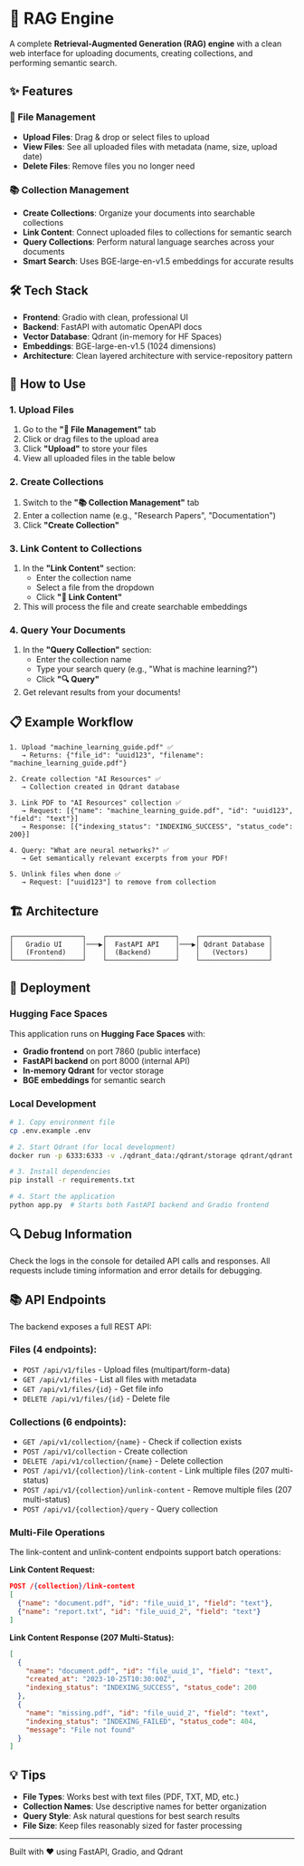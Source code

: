 # 🚀 RAG Engine

A complete **Retrieval-Augmented Generation (RAG) engine** with a clean web interface for uploading documents, creating collections, and performing semantic search.

## ✨ Features

### 📁 File Management
- **Upload Files**: Drag & drop or select files to upload
- **View Files**: See all uploaded files with metadata (name, size, upload date)
- **Delete Files**: Remove files you no longer need

### 📚 Collection Management
- **Create Collections**: Organize your documents into searchable collections
- **Link Content**: Connect uploaded files to collections for semantic search
- **Query Collections**: Perform natural language searches across your documents
- **Smart Search**: Uses BGE-large-en-v1.5 embeddings for accurate results

## 🛠 Tech Stack

- **Frontend**: Gradio with clean, professional UI
- **Backend**: FastAPI with automatic OpenAPI docs
- **Vector Database**: Qdrant (in-memory for HF Spaces)
- **Embeddings**: BGE-large-en-v1.5 (1024 dimensions)
- **Architecture**: Clean layered architecture with service-repository pattern

## 🔄 How to Use

### 1. Upload Files
1. Go to the **"📁 File Management"** tab
2. Click or drag files to the upload area
3. Click **"Upload"** to store your files
4. View all uploaded files in the table below

### 2. Create Collections
1. Switch to the **"📚 Collection Management"** tab
2. Enter a collection name (e.g., "Research Papers", "Documentation")
3. Click **"Create Collection"**

### 3. Link Content to Collections
1. In the **"Link Content"** section:
   - Enter the collection name
   - Select a file from the dropdown
   - Click **"🔗 Link Content"**
2. This will process the file and create searchable embeddings

### 4. Query Your Documents
1. In the **"Query Collection"** section:
   - Enter the collection name
   - Type your search query (e.g., "What is machine learning?")
   - Click **"🔍 Query"**
2. Get relevant results from your documents!

## 📋 Example Workflow

```
1. Upload "machine_learning_guide.pdf" ✅
   → Returns: {"file_id": "uuid123", "filename": "machine_learning_guide.pdf"}

2. Create collection "AI Resources" ✅
   → Collection created in Qdrant database

3. Link PDF to "AI Resources" collection ✅
   → Request: [{"name": "machine_learning_guide.pdf", "id": "uuid123", "field": "text"}]
   → Response: [{"indexing_status": "INDEXING_SUCCESS", "status_code": 200}]

4. Query: "What are neural networks?" ✅
   → Get semantically relevant excerpts from your PDF!

5. Unlink files when done ✅
   → Request: ["uuid123"] to remove from collection
```

## 🏗 Architecture

```
┌─────────────────┐    ┌─────────────────┐    ┌─────────────────┐
│   Gradio UI     │───▶│  FastAPI API    │───▶│ Qdrant Database │
│   (Frontend)    │    │  (Backend)      │    │   (Vectors)     │
└─────────────────┘    └─────────────────┘    └─────────────────┘
```

## 🚀 Deployment

### Hugging Face Spaces
This application runs on **Hugging Face Spaces** with:
- **Gradio frontend** on port 7860 (public interface)
- **FastAPI backend** on port 8000 (internal API)
- **In-memory Qdrant** for vector storage
- **BGE embeddings** for semantic search

### Local Development
```bash
# 1. Copy environment file
cp .env.example .env

# 2. Start Qdrant (for local development)
docker run -p 6333:6333 -v ./qdrant_data:/qdrant/storage qdrant/qdrant

# 3. Install dependencies
pip install -r requirements.txt

# 4. Start the application
python app.py  # Starts both FastAPI backend and Gradio frontend
```

## 🔍 Debug Information

Check the logs in the console for detailed API calls and responses. All requests include timing information and error details for debugging.

## 📚 API Endpoints

The backend exposes a full REST API:

### Files (4 endpoints):
- `POST /api/v1/files` - Upload files (multipart/form-data)
- `GET /api/v1/files` - List all files with metadata
- `GET /api/v1/files/{id}` - Get file info
- `DELETE /api/v1/files/{id}` - Delete file

### Collections (6 endpoints):
- `GET /api/v1/collection/{name}` - Check if collection exists
- `POST /api/v1/collection` - Create collection
- `DELETE /api/v1/collection/{name}` - Delete collection
- `POST /api/v1/{collection}/link-content` - Link multiple files (207 multi-status)
- `POST /api/v1/{collection}/unlink-content` - Remove multiple files (207 multi-status)
- `POST /api/v1/{collection}/query` - Query collection

### Multi-File Operations
The link-content and unlink-content endpoints support batch operations:

**Link Content Request:**
```json
POST /{collection}/link-content
[
  {"name": "document.pdf", "id": "file_uuid_1", "field": "text"},
  {"name": "report.txt", "id": "file_uuid_2", "field": "text"}
]
```

**Link Content Response (207 Multi-Status):**
```json
[
  {
    "name": "document.pdf", "id": "file_uuid_1", "field": "text",
    "created_at": "2023-10-25T10:30:00Z",
    "indexing_status": "INDEXING_SUCCESS", "status_code": 200
  },
  {
    "name": "missing.pdf", "id": "file_uuid_2", "field": "text",
    "indexing_status": "INDEXING_FAILED", "status_code": 404,
    "message": "File not found"
  }
]
```

## 💡 Tips

- **File Types**: Works best with text files (PDF, TXT, MD, etc.)
- **Collection Names**: Use descriptive names for better organization
- **Query Style**: Ask natural questions for best search results
- **File Size**: Keep files reasonably sized for faster processing

---

Built with ❤️ using FastAPI, Gradio, and Qdrant
